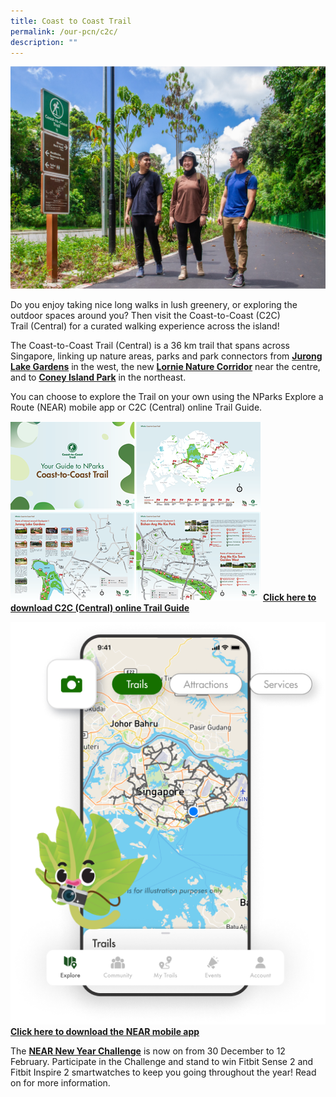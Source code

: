 ```yaml
---
title: Coast to Coast Trail
permalink: /our-pcn/c2c/
description: ""
---
```

![Alt text for image on Isomer site](/images/C2C%20Hero.jpg)

Do you enjoy taking nice long walks in lush greenery, or exploring the outdoor spaces around you? Then visit the Coast-to-Coast (C2C) Trail (Central) for a curated walking experience across the island!

The Coast-to-Coast Trail (Central) is a 36 km trail that spans across Singapore, linking up nature areas, parks and park connectors from **[Jurong Lake Gardens](https://www.nparks.gov.sg/juronglakegardens)** in the west, the new **[Lornie Nature Corridor](https://www.nparks.gov.sg/gardens-parks-and-nature/park-connector-network/lornie-pc)** near the centre, and to [**Coney Island Park**](https://www.nparks.gov.sg/gardens-parks-and-nature/parks-and-nature-reserves/coney-island-park) in the northeast. 

You can choose to explore the Trail on your own using the NParks Explore a Route (NEAR) mobile app or C2C (Central) online Trail Guide.


![C2C Trail Guide](/images/C2C%20Trail%20Guide%20-%20Cover%20Artwork.png)
**[Click here to download C2C (Central) online Trail Guide](https://www.nparks.gov.sg/-/media/peb/coast-to-coast/trail-guide/c2c-trail-guide.ashx?la=en&hash=FD5CB670095083F52B6C5D04853CC0F98C95AE68)**


![NEAR App](/images/Cover%20Image.png)
**[Click here to download the NEAR mobile app](https://near.nparks.gov.sg/)**



The **[NEAR New Year Challenge](https://pcn.nparks.gov.sg/do-more/news)** is now on from 30 December to 12 February. Participate in the Challenge and stand to win Fitbit Sense 2 and Fitbit Inspire 2 smartwatches to keep you going throughout the year! Read on for more information.